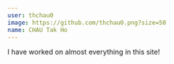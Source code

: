```yaml
---
user: thchau0
image: https://github.com/thchau0.png?size=50
name: CHAU Tak Ho
---
```

I have worked on almost everything in this site!
